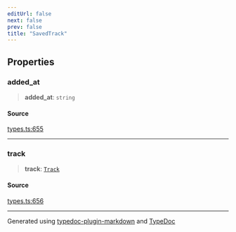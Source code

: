 ```yaml
---
editUrl: false
next: false
prev: false
title: "SavedTrack"
---
```


## Properties

### added\_at

> **added\_at**: `string`

#### Source

[types.ts:655](https://github.com/fostertheweb/spotify-web-sdk/blob/b2835c1/src/types.ts#L655)

***

### track

> **track**: [`Track`](/api/interfaces/track/)

#### Source

[types.ts:656](https://github.com/fostertheweb/spotify-web-sdk/blob/b2835c1/src/types.ts#L656)

***

Generated using [typedoc-plugin-markdown](https://www.npmjs.com/package/typedoc-plugin-markdown) and [TypeDoc](https://typedoc.org/)
